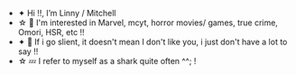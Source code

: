 - ✦  Hi !!, I’m Linny / Mitchell
- ☆ 💫 I'm interested in Marvel, mcyt, horror movies/ games, true crime, Omori, HSR, etc !!
- ✦ 🎀 If i go slient, it doesn't mean I don't like you, i just don't have a lot to say !!
- ☆ 💤 I refer to myself as a shark quite often ^^; !
